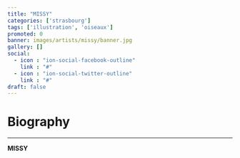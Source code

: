 ```yaml
---
title: "MISSY"
categories: ['strasbourg']
tags: ['illustration', 'oiseaux']
promoted: 0
banner: images/artists/missy/banner.jpg
gallery: []
social:
  - icon : "ion-social-facebook-outline"
    link : "#"
  - icon : "ion-social-twitter-outline"
    link : "#"
draft: false
---
```


# Biography
---

**MISSY**